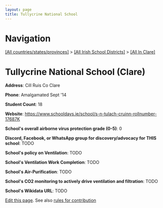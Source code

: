 ```yaml
---
layout: page
title: Tullycrine National School
---
```

# Navigation

[[All countries/states/provinces]](../../..) > [[All Irish School Districts]](../..) > [[All In Clare]](..)

# Tullycrine National School (Clare)

**Address**: Cill Ruis Co Clare

**Phone**: Amalgamated Sept '14

**Student Count**: 18

**Website**: <https://www.schooldays.ie/school/s-n-tulach-cruinn-rollnumber-17687K>

**School's overall airborne virus protection grade (0-5)**: 0

**Discord, Facebook, or WhatsApp group for discovery/advocacy for THIS school**: TODO

**School's policy on Ventilation**: TODO

**School's Ventilation Work Completion**: TODO

**School's Air-Purification**: TODO

**School's CO2 monitoring to actively drive ventilation and filtration**: TODO

**School's Wikidata URL**: TODO


[Edit this page](https://github.com/ventilate-schools/Ireland/edit/main/./Clare/Tullycrine_National_School.md). See also [rules for contribution](../../../contribution-rules/)